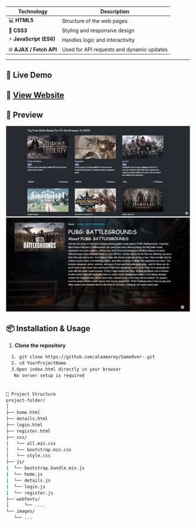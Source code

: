
| Technology | Description |
|-------------|-------------|
| 💻 **HTML5** | Structure of the web pages |
| 🎨 **CSS3** | Styling and responsive design |
| ⚡ **JavaScript (ES6)** | Handles logic and interactivity |
| 🌐 **AJAX / Fetch API** | Used for API requests and dynamic updates |

---

## 🚀 Live Demo

🔗 [View Website](https://gameover-app.netlify.app/)  
---
## 📸 Preview
![Homw Image](./gameover.jpg)
![Homw Image](./gameover1.jpg)
 


## 📦 Installation & Usage

1. **Clone the repository**
 ```bash
   1. git clone https://github.com/alaamarey/GameOver-.git
   2. cd YourProjectName
   3.Open index.html directly in your browser
    No server setup is required

   
📁 Project Structure
project-folder/
│
├── home.html
├── details.html
├── login.html
├── register.html
├── css/
│   └── all.min.css
│   └── bootstrap.min.css
│   └── style.css
├── js/
|  └── bootstrap.bundle.min.js
|  └── home.js
|  └── details.js
|  └── login.js
|  └── register.js
├── webfonts/
|      └── ....
└── images/
    └── ...

